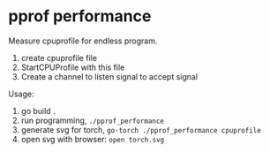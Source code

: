 # pprof performance

Measure cpuprofile for endless program.

1. create cpuprofile file
2. StartCPUProfile with this file
3. Create a channel to listen signal to accept <CTRL-C> signal

Usage:

1. go build .
2. run programming, `./pprof_performance`
3. generate svg for torch, `go-torch ./pprof_performance cpuprofile`
4. open svg with browser: `open torch.svg`